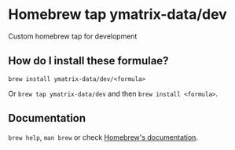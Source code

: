# Homebrew tap ymatrix-data/dev

Custom homebrew tap for development

## How do I install these formulae?

`brew install ymatrix-data/dev/<formula>`

Or `brew tap ymatrix-data/dev` and then `brew install <formula>`.

## Documentation

`brew help`, `man brew` or check [Homebrew's documentation](https://docs.brew.sh).
